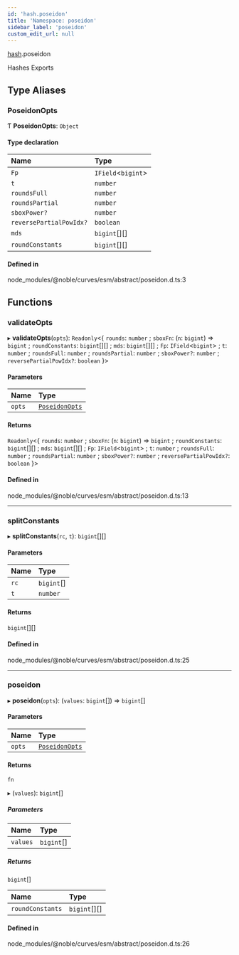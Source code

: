 ```yaml
---
id: 'hash.poseidon'
title: 'Namespace: poseidon'
sidebar_label: 'poseidon'
custom_edit_url: null
---
```


[hash](hash.md).poseidon

Hashes Exports

## Type Aliases

### PoseidonOpts

Ƭ **PoseidonOpts**: `Object`

#### Type declaration

| Name                    | Type                 |
| :---------------------- | :------------------- |
| `Fp`                    | `IField`\<`bigint`\> |
| `t`                     | `number`             |
| `roundsFull`            | `number`             |
| `roundsPartial`         | `number`             |
| `sboxPower?`            | `number`             |
| `reversePartialPowIdx?` | `boolean`            |
| `mds`                   | `bigint`[][]         |
| `roundConstants`        | `bigint`[][]         |

#### Defined in

node_modules/@noble/curves/esm/abstract/poseidon.d.ts:3

## Functions

### validateOpts

▸ **validateOpts**(`opts`): `Readonly`\<\{ `rounds`: `number` ; `sboxFn`: (`n`: `bigint`) => `bigint` ; `roundConstants`: `bigint`[][] ; `mds`: `bigint`[][] ; `Fp`: `IField`\<`bigint`\> ; `t`: `number` ; `roundsFull`: `number` ; `roundsPartial`: `number` ; `sboxPower?`: `number` ; `reversePartialPowIdx?`: `boolean` }\>

#### Parameters

| Name   | Type                                            |
| :----- | :---------------------------------------------- |
| `opts` | [`PoseidonOpts`](hash.poseidon.md#poseidonopts) |

#### Returns

`Readonly`\<\{ `rounds`: `number` ; `sboxFn`: (`n`: `bigint`) => `bigint` ; `roundConstants`: `bigint`[][] ; `mds`: `bigint`[][] ; `Fp`: `IField`\<`bigint`\> ; `t`: `number` ; `roundsFull`: `number` ; `roundsPartial`: `number` ; `sboxPower?`: `number` ; `reversePartialPowIdx?`: `boolean` }\>

#### Defined in

node_modules/@noble/curves/esm/abstract/poseidon.d.ts:13

---

### splitConstants

▸ **splitConstants**(`rc`, `t`): `bigint`[][]

#### Parameters

| Name | Type       |
| :--- | :--------- |
| `rc` | `bigint`[] |
| `t`  | `number`   |

#### Returns

`bigint`[][]

#### Defined in

node_modules/@noble/curves/esm/abstract/poseidon.d.ts:25

---

### poseidon

▸ **poseidon**(`opts`): (`values`: `bigint`[]) => `bigint`[]

#### Parameters

| Name   | Type                                            |
| :----- | :---------------------------------------------- |
| `opts` | [`PoseidonOpts`](hash.poseidon.md#poseidonopts) |

#### Returns

`fn`

▸ (`values`): `bigint`[]

##### Parameters

| Name     | Type       |
| :------- | :--------- |
| `values` | `bigint`[] |

##### Returns

`bigint`[]

| Name             | Type         |
| :--------------- | :----------- |
| `roundConstants` | `bigint`[][] |

#### Defined in

node_modules/@noble/curves/esm/abstract/poseidon.d.ts:26
